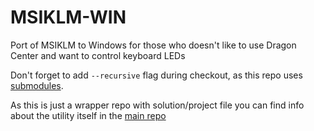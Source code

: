 # MSIKLM-WIN
Port of MSIKLM to Windows for those who doesn't like to use Dragon Center and want to control keyboard LEDs

Don't forget to add ``--recursive`` flag during checkout, as this repo uses [submodules](https://git-scm.com/book/en/v2/Git-Tools-Submodules).

As this is just a wrapper repo with solution/project file you can find info about the utility itself in the [main repo](https://github.com/kykc/MSIKLM)
